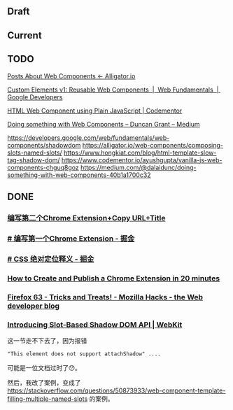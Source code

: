 
## Draft

## Current 


## TODO 

[Posts About Web Components ← Alligator.io](https://alligator.io/web-components/)

[Custom Elements v1: Reusable Web Components  |  Web Fundamentals  |  Google Developers](https://developers.google.com/web/fundamentals/web-components/customelements?authuser=0)

[HTML Web Component using Plain JavaScript | Codementor](https://www.codementor.io/ayushgupta/vanilla-js-web-components-chguq8goz)

[Doing something with Web Components – Duncan Grant – Medium](https://medium.com/@dalaidunc/doing-something-with-web-components-40b1a1700c32)


https://developers.google.com/web/fundamentals/web-components/shadowdom
https://alligator.io/web-components/composing-slots-named-slots/
https://www.hongkiat.com/blog/html-template-slow-tag-shadow-dom/
https://www.codementor.io/ayushgupta/vanilla-js-web-components-chguq8goz
https://medium.com/@dalaidunc/doing-something-with-web-components-40b1a1700c32

## DONE

### [编写第二个Chrome Extension+Copy URL+Title](../chromeExtensioncopyTitleURL/*)
### [# 编写第一个Chrome Extension - 掘金](https://juejin.im/post/5c03ed44e51d456ac27b48c4)
### [# CSS 绝对定位释义 - 掘金](https://juejin.im/post/5c04f207f265da61530486af)
### [How to Create and Publish a Chrome Extension in 20 minutes](https://medium.freecodecamp.org/how-to-create-and-publish-a-chrome-extension-in-20-minutes-6dc8395d7153)
### [Firefox 63 - Tricks and Treats! - Mozilla Hacks - the Web developer blog](https://hacks.mozilla.org/2018/10/firefox-63-tricks-and-treats/)
### [Introducing Slot-Based Shadow DOM API | WebKit](https://webkit.org/blog/4096/introducing-shadow-dom-api/)

这一节走不下去了，因为报错
	
	"This element does not support attachShadow" ....

可能是一位文档过时了😯。

然后，我改了案例，变成了 https://stackoverflow.com/questions/50873933/web-component-template-filling-multiple-named-slots 的案例。


